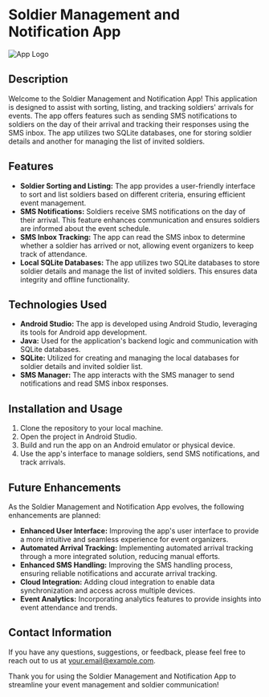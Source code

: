   <h1>Soldier Management and Notification App</h1>
  <img src="app_logo.png" alt="App Logo">
  
  <h2>Description</h2>
  <p>Welcome to the Soldier Management and Notification App! This application is designed to assist with sorting, listing, and tracking soldiers' arrivals for events. The app offers features such as sending SMS notifications to soldiers on the day of their arrival and tracking their responses using the SMS inbox. The app utilizes two SQLite databases, one for storing soldier details and another for managing the list of invited soldiers.</p>

  <h2>Features</h2>
  <ul>
    <li><strong>Soldier Sorting and Listing:</strong> The app provides a user-friendly interface to sort and list soldiers based on different criteria, ensuring efficient event management.</li>
    <li><strong>SMS Notifications:</strong> Soldiers receive SMS notifications on the day of their arrival. This feature enhances communication and ensures soldiers are informed about the event schedule.</li>
    <li><strong>SMS Inbox Tracking:</strong> The app can read the SMS inbox to determine whether a soldier has arrived or not, allowing event organizers to keep track of attendance.</li>
    <li><strong>Local SQLite Databases:</strong> The app utilizes two SQLite databases to store soldier details and manage the list of invited soldiers. This ensures data integrity and offline functionality.</li>
  </ul>

  <h2>Technologies Used</h2>
  <ul>
    <li><strong>Android Studio:</strong> The app is developed using Android Studio, leveraging its tools for Android app development.</li>
    <li><strong>Java:</strong> Used for the application's backend logic and communication with SQLite databases.</li>
    <li><strong>SQLite:</strong> Utilized for creating and managing the local databases for soldier details and invited soldier list.</li>
    <li><strong>SMS Manager:</strong> The app interacts with the SMS manager to send notifications and read SMS inbox responses.</li>
  </ul>

  <h2>Installation and Usage</h2>
  <ol>
    <li>Clone the repository to your local machine.</li>
    <li>Open the project in Android Studio.</li>
    <li>Build and run the app on an Android emulator or physical device.</li>
    <li>Use the app's interface to manage soldiers, send SMS notifications, and track arrivals.</li>
  </ol>

  <h2>Future Enhancements</h2>
  <p>As the Soldier Management and Notification App evolves, the following enhancements are planned:</p>
  <ul>
    <li><strong>Enhanced User Interface:</strong> Improving the app's user interface to provide a more intuitive and seamless experience for event organizers.</li>
    <li><strong>Automated Arrival Tracking:</strong> Implementing automated arrival tracking through a more integrated solution, reducing manual efforts.</li>
    <li><strong>Enhanced SMS Handling:</strong> Improving the SMS handling process, ensuring reliable notifications and accurate arrival tracking.</li>
    <li><strong>Cloud Integration:</strong> Adding cloud integration to enable data synchronization and access across multiple devices.</li>
    <li><strong>Event Analytics:</strong> Incorporating analytics features to provide insights into event attendance and trends.</li>
  </ul>

  <h2>Contact Information</h2>
  <p>If you have any questions, suggestions, or feedback, please feel free to reach out to us at <a href="mailto:your.email@example.com">your.email@example.com</a>.</p>
  
  <p>Thank you for using the Soldier Management and Notification App to streamline your event management and soldier communication!</p>
